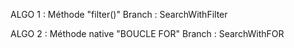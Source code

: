 ALGO 1 : Méthode "filter()"
Branch : SearchWithFilter

ALGO 2 : Méthode native "BOUCLE FOR"
Branch : SearchWithFOR
